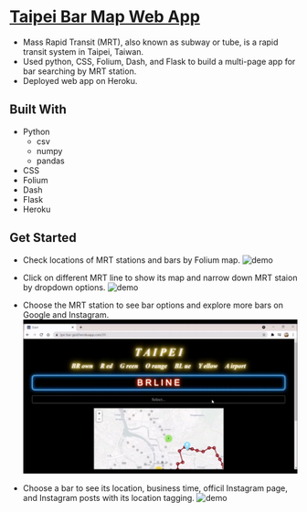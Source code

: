 # [Taipei Bar Map Web App](https://tpe-bar-god.herokuapp.com/)

* Mass Rapid Transit (MRT), also known as subway or tube, is a rapid transit system in Taipei, Taiwan.
* Used python, CSS, Folium, Dash, and Flask to build a multi-page app for bar searching by MRT station.
* Deployed web app on Heroku.

## Built With
* Python
  - csv
  - numpy
  - pandas
* CSS
* Folium
* Dash
* Flask
* Heroku

## Get Started

* Check locations of MRT stations and bars by Folium map.
![demo](./readmegif/map.gif)

* Click on different MRT line to show its map and narrow down MRT staion by dropdown options.
![demo](./readmegif/line.gif)

* Choose the MRT station to see bar options and explore more bars on Google and Instagram.
![demo](./readmegif/explore.gif)

* Choose a bar to see its location, business time, officil Instagram page, and Instagram posts with its location tagging.
![demo](./readmegif/bar.gif)
